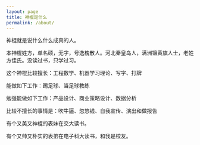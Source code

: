 ```yaml
---
layout: page
title: 神棍是什么
permalink: /about/
---
```

神棍就是说什么什么成真的人。

本神棍姓方，单名硕，无字，号逸槐散人。河北秦皇岛人，满洲镶黄旗人士，老姓方佳氏。没读过书，只学过习。



这个神棍比较擅长：工程数学、机器学习理论、写字、打牌

能做如下工作：踢足球、当足球教练

勉强能做如下工作：产品设计、商业策略设计、数据分析

比较不擅长的事情是：吹牛逼、忽悠钱、自我宣传、演出和做报告



有个又美又神棍的表妹在交大读书。

有个又帅又朴实的表弟在电子科大读书，和我是校友。



